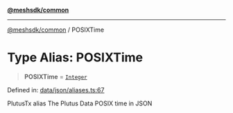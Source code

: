 [**@meshsdk/common**](../README.md)

***

[@meshsdk/common](../globals.md) / POSIXTime

# Type Alias: POSIXTime

> **POSIXTime** = [`Integer`](Integer.md)

Defined in: [data/json/aliases.ts:67](https://github.com/MeshJS/mesh/blob/1abde1553cbd7cf2cf4e40197fc0de9e4a7d0f49/packages/mesh-common/src/data/json/aliases.ts#L67)

PlutusTx alias
The Plutus Data POSIX time in JSON
